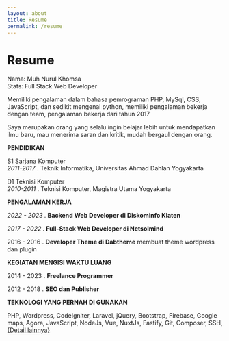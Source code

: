 ```yaml
---
layout: about
title: Resume
permalink: /resume
---
```

<h1 class="fsr-125">
	Resume
</h1>
<p>Nama: Muh Nurul Khomsa<br/>
Stats: Full Stack Web Developer</p>
<p>Memiliki pengalaman dalam bahasa pemrograman PHP, MySql, CSS, JavaScript, dan sedikit mengenai python, memiliki pengalaman bekerja dengan team, pengalaman bekerja dari tahun 2017</p>
<p>Saya merupakan orang yang selalu ingin belajar lebih untuk mendapatkan ilmu baru, mau menerima saran dan kritik, mudah bergaul dengan orang.</p>
<div class="m-b-40">
	<p><strong>PENDIDIKAN</strong></p>
	<p>S1 Sarjana Komputer<br /><em>2011-2017</em> . Teknik Informatika, Universitas Ahmad Dahlan Yogyakarta</p>
	<p>D1 Teknisi Komputer<br /><em>2010-2011</em> . Teknisi Komputer, Magistra Utama Yogyakarta</p>
</div>
<div class="m-b-40">
	<p><strong>PENGALAMAN KERJA</strong></p>
	<p><em>2022 - 2023 .</em><strong> Backend Web Developer di Diskominfo Klaten</strong></p>
	<p><em>2017 - 2022 .</em><strong> Full-Stack Web Developer di Netsolmind</strong></p>
	<p>2016 - 2016 . <strong>Developer Theme di Dabtheme</strong> membuat theme wordpress dan plugin</p>
</div>

<div class="m-b-40">
	<p><strong>KEGIATAN MENGISI WAKTU LUANG</strong></p>
	<p>2014 - 2023 . <strong>Freelance Programmer</strong></p>
	<p>2012 - 2018 . <strong>SEO dan Publisher</strong></p>
</div>

<div class="m-b-40">
	<p><strong>TEKNOLOGI YANG PERNAH DI GUNAKAN</strong></p>
	<p>PHP, Wordpress,  CodeIgniter, Laravel, jQuery, Bootstrap, Firebase, Google maps, Agora, JavaScript,  NodeJs, Vue, NuxtJs, Fastify, Git, Composer, SSH, <a href="/skill">{Detail lainnya}</a></p>
</div>
